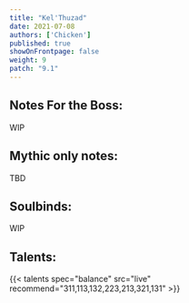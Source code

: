 ```yaml
---
title: "Kel'Thuzad"
date: 2021-07-08
authors: ['Chicken']
published: true
showOnFrontpage: false
weight: 9
patch: "9.1"
---
```



## Notes For the Boss:
WIP

## Mythic only notes:
TBD

## Soulbinds:
WIP

## Talents:



{{< talents spec="balance" src="live" recommend="311,113,132,223,213,321,131" >}}



